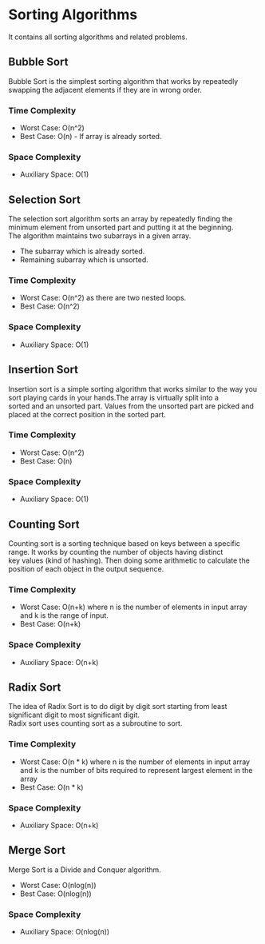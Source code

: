 # Sorting Algorithms
It contains all sorting algorithms and related problems.

## Bubble Sort
Bubble Sort is the simplest sorting algorithm that works by repeatedly swapping the adjacent elements if they are in wrong order.

### Time Complexity
* Worst Case: O(n^2)
* Best Case: O(n) - If array is already sorted.

### Space Complexity
* Auxiliary Space: O(1)

## Selection Sort
The selection sort algorithm sorts an array by repeatedly finding the minimum element from unsorted part and putting it at the beginning.\
The algorithm maintains two subarrays in a given array.

* The subarray which is already sorted.
* Remaining subarray which is unsorted.

### Time Complexity
* Worst Case:  O(n^2) as there are two nested loops.
* Best Case: O(n^2)

### Space Complexity
* Auxiliary Space: O(1)

## Insertion Sort
Insertion sort is a simple sorting algorithm that works similar to the way you sort playing cards in your hands.The array is virtually split into a\
sorted and an unsorted part. Values from the unsorted part are picked and placed at the correct position in the sorted part.

### Time Complexity
* Worst Case: O(n^2)
* Best Case: O(n) 

### Space Complexity
* Auxiliary Space: O(1)

## Counting Sort
Counting sort is a sorting technique based on keys between a specific range. It works by counting the number of objects having distinct\
key values (kind of hashing). Then doing some arithmetic to calculate the position of each object in the output sequence.

### Time Complexity
* Worst Case: O(n+k) where n is the number of elements in input array and k is the range of input.
* Best Case: O(n+k) 

### Space Complexity
* Auxiliary Space: O(n+k)

## Radix Sort
The idea of Radix Sort is to do digit by digit sort starting from least significant digit to most significant digit.\
Radix sort uses counting sort as a subroutine to sort.

### Time Complexity
* Worst Case: O(n * k) where n is the number of elements in input array and k is the number of bits required to represent largest element in the array
* Best Case: O(n * k) 

### Space Complexity
* Auxiliary Space: O(n+k)

## Merge Sort
Merge Sort is a Divide and Conquer algorithm.
 
* Worst Case: O(nlog(n))
* Best Case: O(nlog(n))

### Space Complexity
* Auxiliary Space: O(nlog(n))
